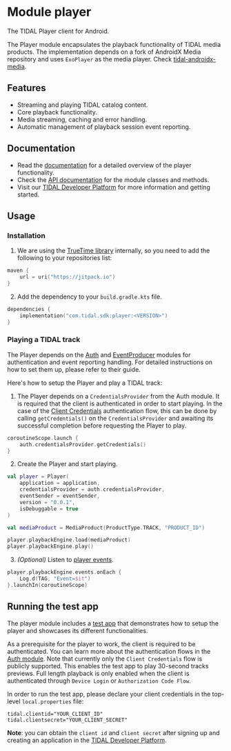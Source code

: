 # Module player
The TIDAL Player client for Android.

The Player module encapsulates the playback functionality of TIDAL media products. The implementation depends on a fork of AndroidX Media repository and uses `ExoPlayer` as the media player. Check [tidal-androidx-media](https://github.com/tidal-music/tidal-androidx-media).

## Features
* Streaming and playing TIDAL catalog content.
* Core playback functionality.
* Media streaming, caching and error handling. 
* Automatic management of playback session event reporting.
 
## Documentation

* Read the [documentation](https://github.com/tidal-music/tidal-sdk/blob/main/Player.md) for a detailed overview of the player functionality.
* Check the [API documentation](https://tidal-music.github.io/tidal-sdk-android/player/index.html) for the module classes and methods.
* Visit our [TIDAL Developer Platform](https://developer.tidal.com/) for more information and getting started. 

## Usage

### Installation

1. We are using the [TrueTime library](https://github.com/instacart/truetime-android) internally, so you need to add the following to your repositories list:
```kotlin
maven {
    url = uri("https://jitpack.io")
}
```

2. Add the dependency to your `build.gradle.kts` file.
```kotlin
dependencies {
    implementation("com.tidal.sdk:player:<VERSION>")
}
```
### Playing a TIDAL track
The Player depends on the [Auth](https://github.com/tidal-music/tidal-sdk-android/blob/main/auth/README.md) and [EventProducer](https://github.com/tidal-music/tidal-sdk-android/tree/main/eventproducer) modules for authentication and event reporting handling. For detailed instructions on how to set them up, please refer to their guide. 

Here's how to setup the Player and play a TIDAL track:

1. The Player depends on a `CredentialsProvider` from the Auth module. It is required that the client is authenticated in order to start playing. 
In the case of the [Client Credentials](https://github.com/tidal-music/tidal-sdk-android/tree/main/auth#client-credentials) authentication flow, this can be done by calling `getCredentials()` on the `CredentialsProvider` and awaiting its successful completion before requesting the Player to play.
```kotlin
coroutineScope.launch {
    auth.credentialsProvider.getCredentials()
}
```

2. Create the Player and start playing.
```kotlin
val player = Player(
    application = application,
    credentialsProvider = auth.credentialsProvider,
    eventSender = eventSender,
    version = "0.0.1",
    isDebuggable = true
)

val mediaProduct = MediaProduct(ProductType.TRACK, "PRODUCT_ID")

player.playbackEngine.load(mediaProduct)
player.playbackEngine.play()
```

3. _(Optional)_ Listen to [player events](https://github.com/tidal-music/tidal-sdk-android/blob/main/player/playback-engine/src/main/kotlin/com/tidal/sdk/player/playbackengine/model/Event.kt).
```kotlin
player.playbackEngine.events.onEach {
    Log.d(TAG, "Event=$it")
}.launchIn(coroutineScope)
```

## Running the test app

The player module includes a [test app](https://github.com/tidal-music/tidal-sdk-android/tree/main/player/app) that demonstrates how to setup the player and showcases its different functionalities.

As a prerequisite for the player to work, the client is required to be authenticated. You can learn more about the authentication flows in the [Auth module](https://github.com/tidal-music/tidal-sdk-android/tree/main/auth). Note that currently only the ```Client Credentials``` flow is publicly supported. This enables the test app to play 30-second tracks previews. Full length playback is only enabled when the client is authenticated through ```Device Login``` or ```Authorization Code Flow```.

In order to run the test app, please declare your client credentials in the top-level ```local.properties``` file:

```
tidal.clientid="YOUR_CLIENT_ID"
tidal.clientsecret="YOUR_CLIENT_SECRET"
```
**Note**: you can obtain the ```client id``` and ```client secret``` after signing up and creating an application in the [TIDAL Developer Platform](https://developer.tidal.com/). 
